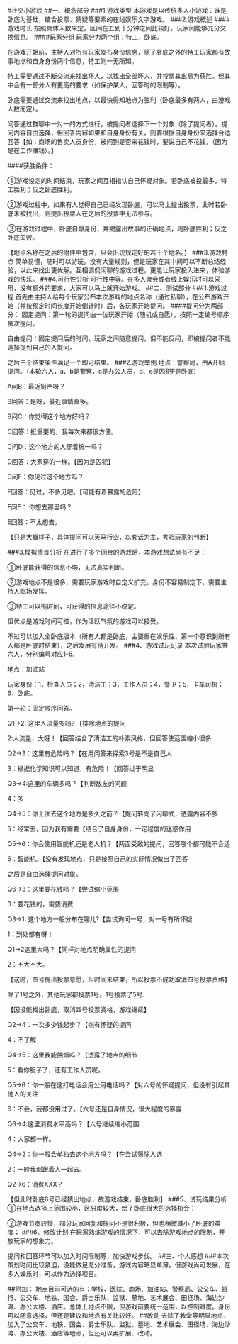 #社交小游戏
##一、概念部分
###1.游戏类型
本游戏是以传统多人小游戏：谁是卧底为基础，结合投票、猜疑等要素的在线娱乐文字游戏。
###2.游戏概述
####游戏时长
按照具体人数来定，区间在五到十分钟之间比较好。玩家间能够充分交换信息。
####玩家分组
玩家分为两个组：特工，卧底。

在游戏开始前，主持人对所有玩家发布身份信息，除了卧底之外的特工玩家都有故事地点和自身身份两个信息，特工则一无所知。

特工需要通过不断交流来找出坏人，以找出全部坏人，并投票其出局为获胜。但其中会有一部分人有更高的要求（如保护某人，回答时的限制等）。

卧底需要通过交流来找出地点，以最快得知地点为胜利（卧底最多有两人，由游戏人数而定）。

问答通过群聊中一对一的方式进行，被提问者选择下一个对象（除了提问者）。提问内容自由选择，但回答内容如果和自身身份有关，则要根据自身身份来选择合适回答【如：商场的售卖人员身份，被问到是否来花钱时，要说自己不花钱，（因为是在工作赚钱）。】

####获胜条件：

①游戏设定的时间结束，玩家之间互相指认自己怀疑对象。若卧底被投最多，特工胜利；反之卧底胜利。

②游戏过程中，如果有人觉得自己已经发现卧底，可以马上提出投票，此时若卧底未被找出，则提出投票人在之后的投票中无法参与。

③在游戏过程中，卧底自爆身份，并揭露出故事的正确地点，则卧底胜利；反之卧底失败。

【地点名称在之后的附件中包含，只会出现规定好的若干个地名。】
###3.游戏特点
简单易懂，随时可以游玩。没有大量规则，但是玩家在其中间可以不断总结经验，以此来找出更优解。互相调侃闲聊的游戏过程，更能让玩家投入进来，体验游戏的快乐。
###4.可行性分析
可行性中等。在多人聚会或者线上娱乐时可以采用，没有额外的要求，大家可以马上就开始游戏。
##二、测试部分
###1.游戏过程
首先由主持人给每个玩家公布本次游戏的地点名称（通过私聊），在公布游戏开始（并按预定时间长度开始倒计时）后，各玩家开始提问。
####提问分为两部分：
固定提问：第一轮的提问由一位玩家开始（随机或自愿），按照一定编号顺序依次提问。

自由提问：固定提问后的时间，玩家之间随意提问，但不能反问，即被提问者不能选择提到自己的人提问。

之后三个结束条件满足一个即可结束。
###2.游戏举例
地点：警察局，由A开始提问。（本轮六人，a、b是警察，c是办公人员，d、e是囚犯F是卧底）

A问B：最近挺严呀？

B回答：是呀，最近事情真多。

B问C：你觉得这个地方好吗？

C回答：挺重要的，我每次来都很方便。

C问D：这个地方的人穿着统一吗？

D回答：大家穿的一样。【因为是囚犯】

D问F：你见过这个地方吗？

F回答：见过，不多见吧。【可能有着暴露的危险】

F问E： 你想去那里吗？

E回答：不太想去。

【只是大概样子，具体提问可以天马行空，以套话为主，考验玩家的判断】

###3.模拟情景分析
在进行了多个回合的游戏后，本游戏想法尚有不足：

①卧底能获得的信息不够，无法真实判断。

②游戏地点不是很多，需要玩家游戏时自定义扩充。身份不容易制定下，需要主持人临场发挥。

③特工可以拖时间，可获得的信息途径不稳定。

但优点是游戏时间可控，作为活跃气氛的游戏可以接受。

不过可以加入全卧底版本（所有人都是卧底，主要重在娱乐性，第一个意识到所有人都是卧底时结束），之后发展有待开发。
###4、游戏试玩记录
本次试验玩家共六人，分别编号对应1-6.

地点：加油站

玩家身份：1，检查人员；2，清洁工；3，工作人员；4，警卫；5，卡车司机；6，卧底。

第一轮：固定顺序问答。

Q1->2: 这里人流量多吗? 【排除地点的提问

2:人流量，大呀！【回答结合了清洁工的朴素风格，但回答使范围缩小很多

Q2->3：这里有危险吗？【在用问答来探索3号是不是自己人

3：根据化学知识可以知道，有危险！【回答过于明显

Q3->4:这里的车辆多吗？【判断敌友的问题

4：多

Q4->5：你上次去这个地方是多久之前？【提问转向了闲聊式，透露内容不多

5：经常去，因为我有需要【结合了自身身份，一定程度的迷惑作用

Q5->6：你会使用智能机还是老人机？【两面受敌的提问，回答哪个都可能不合适

6：智能机。【没有发现地点，只是按照自己的实际情况做出了回答

之后是自由选择提问对象。

Q6->3：这里要花钱吗？【尝试缩小范围

3：要花钱的，需要消费

Q3->1: 这个地方一般分布在哪儿?【尝试询问一号，对一号有所怀疑

1：到处都有呀！

Q1->2这里大吗？【同样对地点明确属性的提问

2：不大不大。

【这时，四号提出投票意愿，但时间未结束，所以投票不成功取消四号投票资格】

除了1号之外，其他玩家都投票1号。1号投票了5号.

【因没能找出卧底，取消四号投票资格，游戏继续】

Q2->4：一次多少钱起步？【抱有怀疑的提问

4：不了解

Q4->5：这里我能抽烟吗？【透露了地点的细节

5：看你胆子了，还有工作人员呢。

Q5->6：你一般在这打电话会用公用电话吗？【对六号的怀疑提问，但没有引起其他人的关注

6：不会，我都没用过了。【六号还是自身情况，很大程度的暴露

Q6->4:这里消费水平高吗？【六号继续缩小范围

4：大家都一样。

Q4->2：你一般会单独去这个地方吗？【在尝试筛除人选

2：一般我都跟着人一起去。

Q2->6：消费XXX？

【但此时卧底6号已经猜出地点，故游戏结束，卧底胜利】
###5、试玩结果分析
①在地点选择上范围较小，区分度较大，给了卧底很大的选择机会；

②游戏节奏较慢，部分玩家回复和提问不是很积极，但也稍微减小了卧底的难度；
###6、修改计划
在玩家熟练游戏的情况下，可以去除游戏地点的限制，开放玩家的想象力。

提问和回答环节可以加入时间限制等，加快游戏步伐。
##三、个人感想
###本次策划时间比较紧迫，没能做足充分准备，游戏内容略显单薄。但游戏尚可发展，在多人娱乐时，可以作为选择项目。

##附加：
地点目前可选的有：学校、医院、商场、加油站、警察局、公交车、银行、公交车、地铁、国会、爵士乐队、监狱、墓地、艺术展会、田径场、海边沙滩、办公大楼、酒店。总体上地点不限，但游戏前要统一范围，以控制难度。身份可以随意选择，但还是建议和地点有关比较好。
##改动
去除了教堂等明显地点，加入了公交车、地铁、国会、爵士乐队、监狱、墓地、艺术展会、田径场、海边沙滩、办公大楼、酒店等地点，但还可以再扩展、改动。